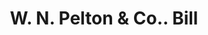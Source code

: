 ---
doi: 10.7916/D8KM0PTJ
date_other: '1880'
date_other_textual: 1880-1889
form: printed ephemera
genre:
- Invoices
name:
- W. N. Pelton & Co.
object_in_context_url: https://biggert.cul.columbia.edu/items/view/ave_biggert_00077
subject_hierarchical_geographic:
- Hartford, Connecticut, United States
subject_name:
- W. N. Pelton & Co.
title: W. N. Pelton & Co.. Bill
sort_title: W. N. Pelton & Co.. Bill
call_number: ave_biggert_00077
coordinates:
- 41.7625,-72.67416666666666
pid: ave_biggert_00077
identifiers: ave_biggert_00077
permalink: /biggert/ave_biggert_00077/
layout: iiif-image-page
---